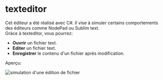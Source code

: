# texteditor    

Cet éditeur a été réalisé avec C#. Il vise à simuler certains comportements des éditeurs comme NodePad ou Sublim text.    
 Gràce à texteditor, vous pourrez:    
 * **Ouvrir** un fichier text.
 * **Editer** un fichier text.
 * **Enregistrer** le contenu d'un fichier aprés modification.    
     
 Aperçu:    
     
 ![simulation d'une édition de fichier](https://drive.google.com/uc?id=1f0hQyh0EQBLCx0m3vDqsgdbaNN_WJ2C8)
